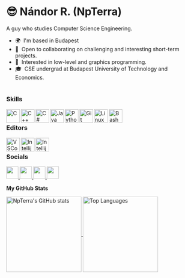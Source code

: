 😎 Nándor R. (NpTerra)
=========================

A guy who studies Computer Science Engineering.

* 🌍  I'm based in Budapest
* 🤝  Open to collaborating on challenging and interesting short-term projects.
* 🎯  Interested in low-level and graphics programming.
* 🎓  CSE undergrad at Budapest University of Technology and Economics.

#

### Skills

<img align="left" alt="C" width="36px" src="https://cdn.jsdelivr.net/gh/devicons/devicon/icons/c/c-original.svg"/>
<img align="left" alt="C++" width="36px" src="https://cdn.jsdelivr.net/gh/devicons/devicon/icons/cplusplus/cplusplus-original.svg"/>
<img align="left" alt="C#" width="36px" src="https://cdn.jsdelivr.net/gh/devicons/devicon/icons/csharp/csharp-original.svg"/>
<img align="left" alt="Java" width="36px" src="https://cdn.jsdelivr.net/gh/devicons/devicon/icons/java/java-original.svg"/>
<img align="left" alt="Python" width="36px" src="https://cdn.jsdelivr.net/gh/devicons/devicon/icons/python/python-original.svg"/>
<img align="left" alt="Git" width="36px" src="https://cdn.jsdelivr.net/gh/devicons/devicon/icons/git/git-original.svg"/>
<img align="left" alt="Linux" width="36px" src="https://cdn.jsdelivr.net/gh/devicons/devicon/icons/linux/linux-original.svg"/>
<img align="left" alt="Bash" width="36px" src="https://raw.githubusercontent.com/danielcranney/readme-generator/main/public/icons/skills/gnubash-colored.svg"/>
<br/>

### Editors
<a href="https://code.visualstudio.com/" target="_blank" rel="noreferrer"><img align="left" alt="VSCode" width="36px" src="https://cdn.jsdelivr.net/gh/devicons/devicon/icons/vscode/vscode-original.svg"/></a>
<a href="https://www.jetbrains.com/idea/" target="_blank" rel="noreferrer"><img align="left" alt="Intellij" width="36px" src="https://cdn.jsdelivr.net/gh/devicons/devicon/icons/intellij/intellij-original.svg"/></a>
<a href="https://www.jetbrains.com/rider/" target="_blank" rel="noreferrer"><img align="left" alt="Intellij" width="36px" src="https://cdn.jsdelivr.net/gh/devicons/devicon/icons/rider/rider-original.svg"/></a>
<br/>

### Socials

<p align="left">
    <a href="https://discord.com/users/npterra" target="_blank" rel="noreferrer"> <picture> <source media="(prefers-color-scheme: dark)" srcset="https://raw.githubusercontent.com/danielcranney/readme-generator/main/public/icons/socials/discord-dark.svg" /> <source media="(prefers-color-scheme: light)" srcset="https://raw.githubusercontent.com/danielcranney/readme-generator/main/public/icons/socials/discord.svg" /> <img src="https://raw.githubusercontent.com/danielcranney/readme-generator/main/public/icons/socials/discord.svg" width="32" height="32" /> </picture></a>
    <a href="https://www.github.com/NpTerra" target="_blank" rel="noreferrer"> <picture> <source media="(prefers-color-scheme: dark)" srcset="https://raw.githubusercontent.com/danielcranney/readme-generator/main/public/icons/socials/github-dark.svg" /> <source media="(prefers-color-scheme: light)" srcset="https://raw.githubusercontent.com/danielcranney/readme-generator/main/public/icons/socials/github.svg" /> <img src="https://raw.githubusercontent.com/danielcranney/readme-generator/main/public/icons/socials/github.svg" width="32" height="32" /> </picture> </a>
    <a href="https://www.youtube.com/@npterra" target="_blank" rel="noreferrer"> <picture> <source media="(prefers-color-scheme: dark)" srcset="https://raw.githubusercontent.com/danielcranney/readme-generator/main/public/icons/socials/youtube-dark.svg" /> <source media="(prefers-color-scheme: light)" srcset="https://raw.githubusercontent.com/danielcranney/readme-generator/main/public/icons/socials/youtube.svg" /> <img src="https://raw.githubusercontent.com/danielcranney/readme-generator/main/public/icons/socials/youtube.svg" width="32" height="32" /> </picture> </a>
    <a href="https://www.twitch.tv/npterra" target="_blank" rel="noreferrer"> <picture> <source media="(prefers-color-scheme: dark)" srcset="https://raw.githubusercontent.com/danielcranney/readme-generator/main/public/icons/socials/twitch-dark.svg" /> <source media="(prefers-color-scheme: light)" srcset="https://raw.githubusercontent.com/danielcranney/readme-generator/main/public/icons/socials/twitch.svg" /> <img src="https://raw.githubusercontent.com/danielcranney/readme-generator/main/public/icons/socials/twitch.svg" width="32" height="32" /> </picture> </a></p>

<b>My GitHub Stats</b>

<a href="http://www.github.com/NpTerra">
    <img height=200 align="center" src="https://github-readme-stats.vercel.app/api?username=NpTerra&show_icons=true&theme=catppuccin_mocha" alt="NpTerra's GitHub stats" />
</a>

<a href="https://github.com/NpTerra">
    <img height=200 align="center" src="https://github-readme-stats.vercel.app/api/top-langs/?username=NpTerra&langs_count=5&theme=catppuccin_mocha&locale=en&custom_title=Top%20%Languages" alt="Top Languages" />
</a>
